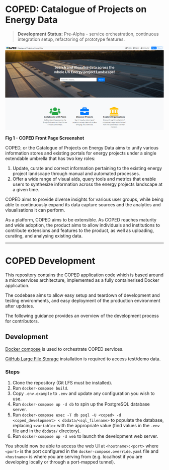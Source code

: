 # COPED: Catalogue of Projects on Energy Data

> __Development Status:__ Pre-Alpha - service orchestration, continuous integration setup, refactoring of prototype features.

![screenshot_coped](docs/images/coped-landing.png "Figure 1 - Screenshot of Coped")

**Fig 1 - COPED Front Page Screenshot**

COPED, or the Catalogue of Projects on Energy Data aims to unify various information stores and existing portals for energy projects under a single extendable umbrella that has two key roles:

1. Update, curate and correct information pertaining to the existing energy project landscape through manual and automated processes.
2. Offer a wide range of visual aids, query tools and metrics that enable users to synthesize information across the energy projects landscape at a given time.

COPED aims to provide diverse insights for various user groups, while being able to continuously expand its data capture sources and the analytics and visualisations it can perform.

As a platform, COPED aims to be extensible. As COPED reaches maturity and wide adoption, the product aims to allow individuals and institutions to contribute extensions and features to the product, as well as uploading, curating, and analysing existing data.
  

----

  
# COPED Development

This repository contains the COPED application code which is based around a microservices architecture, implemented as a fully containerised Docker application.

The codebase aims to allow easy setup and teardown of development and testing environments, and easy deployment of the production environment after updates.

The following guidance provides an overview of the development process for contributors.


## Development

[Docker compose](https://docs.docker.com/compose/) is used to orchestrate COPED services.

[GitHub Large File Storage](https://git-lfs.github.com/) installation is required to access test/demo data.

### Steps

1. Clone the repository (Git LFS must be installed).
2. Run `docker-compose build`.
3. Copy `.env.example` to `.env` and update any configuration you wish to use.
4. Run `docker-compose up -d db` to spin up the PostgreSQL database server.
5. Run `docker-compose exec -T db psql -U <coped> -d <coped_development> < dbdata/<sql_filename>` to populate the database, replacing `<variable>` with the appropriate value (find values in the `.env` file and in the `dbdata/` directory).
6. Run `docker-compose up -d web` to launch the development web server.

You should now be able to access the web UI at `<hostname>:<port>` where `<port>` is the port configured in the `docker-compose.override.yaml` file and `<hostname>` is where you are serving from (e.g. localhost if you are developing locally or through a port-mapped tunnel).

